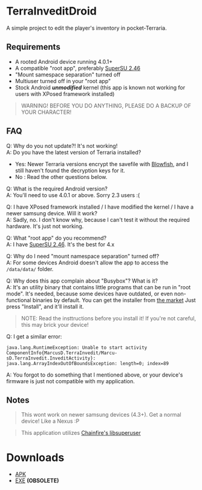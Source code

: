 # TerraInveditDroid

A simple project to edit the player's inventory in pocket-Terraria.

## Requirements

* A rooted Android device running 4.0.1+
* A compatible "root app", preferably [SuperSU 2.46](https://download.chainfire.eu/696/supersu/)
* "Mount samespace separation" turned off
* Multiuser turned off in your "root app"
* Stock Android ***unmodified*** kernel (this app is known not working for users with XPosed framework installed)

> WARNING! BEFORE YOU DO ANYTHING, PLEASE DO A BACKUP OF YOUR CHARACTER!

## FAQ

Q: Why do you not update?! It's not working!  
A: Do you have the latest version of Terraria installed?  

* Yes: Newer Terraria versions encrypt the savefile with [Blowfish](https://en.wikipedia.org/wiki/Blowfish_%28cipher%29), and I still haven't found the decryption keys for it.
* No : Read the other questions below.

Q: What is the required Android version?  
A: You'll need to use 4.0.1 or above. Sorry 2.3 users :(

Q: I have XPosed framework installed / I have modified the kernel / I have a newer samsung device. Will it work?  
A: Sadly, no. I don't know why, because I can't test it without the required hardware. It's just not working.

Q: What "root app" do you recommend?  
A: I have [SuperSU 2.46](https://download.chainfire.eu/696/supersu/). It's the best for 4.x

Q: Why do I need "mount namespace separation" turned off?  
A: For some devices Android doesn't allow the app to access the `/data/data/` folder.

Q: Why does this app complain about "Busybox"? What is it?  
A: It's an utility binary that contains little programs that can be run in "root mode". It's needed, because some devices have outdated, or even non-functional binaries by default.
You can get the installer from [the market](market://stericson.busybox) Just press "Install", and it'll install it.
> NOTE: Read the insttructions before you install it! If you're not careful, this may brick your device!

Q: I get a similar error:  
```
java.lang.RuntimeException: Unable to start activity ComponentInfo{MarcusD.TerraInvedit/Marcu­sD.TerraInvedit.InveditActivity}:  
java.lang.ArrayIndexOutOfBoundsException­: length=0; index=89
```
A: You forgot to do something that I mentioned above, or your device's firmware is just not compatible with my application.

## Notes

> This wont work on newer samsung devices (4.3+). Get a normal device! Like a Nexus :P

> This application utilizes [Chainfire's libsuperuser](https://github.com/Chainfire/libsuperuser)


# Downloads
- [APK](https://github.com/MarcuzD/TerraInveditDroid/blob/master/bin/TerraInveditDroid.apk?raw=true)
- [EXE](https://github.com/MarcuzD/MarcusD.TerraInvedit) **(OBSOLETE)** 

